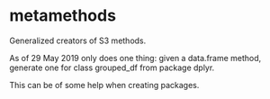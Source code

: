 # metamethods
Generalized creators of S3 methods.

As of 29 May 2019 only does one thing:
given a data.frame method, generate one for class grouped_df from package dplyr.

This can be of some help when creating packages.
